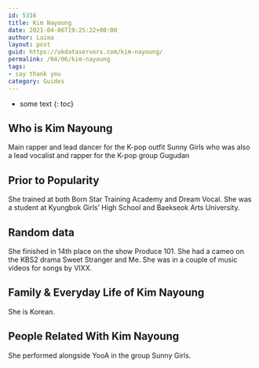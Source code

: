 ```yaml
---
id: 5316
title: Kim Nayoung
date: 2021-04-06T19:25:22+00:00
author: Laima
layout: post
guid: https://ukdataservers.com/kim-nayoung/
permalink: /04/06/kim-nayoung
tags:
- say thank you
category: Guides
---
```


* some text
{: toc}


## Who is Kim Nayoung
                  
                  
                  
Main rapper and lead dancer for the K-pop outfit Sunny Girls who was also a lead vocalist and rapper for the K-pop group Gugudan
                  
              
            
              
            
                
                
                
## Prior to Popularity
                  
                  
                  
She trained at both Born Star Training Academy and Dream Vocal. She was a student at Kyungbok Girls&#8217; High School and Baekseok Arts University.
                  
              
            
              
            
                
                
                
## Random data
                  
                  
                  
She finished in 14th place on the show Produce 101. She had a cameo on the KBS2 drama Sweet Stranger and Me. She was in a couple of music videos for songs by VIXX.
                  
              
            
              
            
                
                
                
## Family & Everyday Life of Kim Nayoung
                  
                  
                  
She is Korean.
                  
              
            
              
            
                
                
                
## People Related With Kim Nayoung
                  
                  
                  
She performed alongside YooA in the group Sunny Girls.
                  
              
            
              
            
                
              
            
              
              
            
            
              
            
          
          
          
